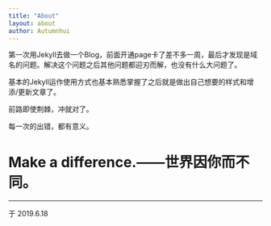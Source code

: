 ```yaml
---
title: "About"
layout: about
author: Autumnhui
---
```


第一次用Jekyll去做一个Blog，前面开通page卡了差不多一周，最后才发现是域名的问题。解决这个问题之后其他问题都迎刃而解，也没有什么大问题了。

基本的Jekyll运作使用方式也基本熟悉掌握了之后就是做出自己想要的样式和增添/更新文章了。

前路即使荆棘，冲就对了。

每一次的出错，都有意义。

# Make a difference.——世界因你而不同。

--- 
于 2019.6.18